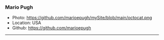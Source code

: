 ### Mario Pugh
- Photo: https://github.com/marioepugh/mySite/blob/main/octocat.png
- Location: USA
- Github: https://github.com/marioepugh
***
